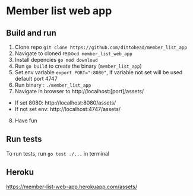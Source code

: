 # Member list web app

## Build and run

1. Clone repo `git clone https://github.com/dittohead/member_list_app`
1. Navigate to cloned repo`cd member_list_web_app`
1. Install depencies `go mod download`
1. Run `go build` to create the binary (`member_list_app`)
1. Set env variable `export PORT=":8080"`, if variable not set will be used default port 4747
1. Run binary : `./member_list_app`
1. Navigate in browser to http://localhost:[port]/assets/
* If set 8080: http://localhost:8080/assets/
* If not set env: http://localhost:4747/assets/
8. Have fun

## Run tests
To run tests, run `go test ./...` in terminal

## Heroku
https://member-list-web-app.herokuapp.com/assets/
